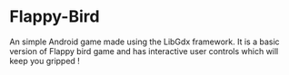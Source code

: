 # Flappy-Bird
An simple Android game made using the LibGdx framework. It is a basic version of Flappy bird game and has interactive user controls which will keep you gripped !
